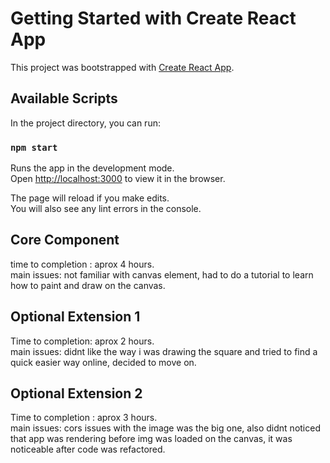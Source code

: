 # Getting Started with Create React App

This project was bootstrapped with [Create React App](https://github.com/facebook/create-react-app).

## Available Scripts

In the project directory, you can run:

### `npm start`

Runs the app in the development mode.\
Open [http://localhost:3000](http://localhost:3000) to view it in the browser.

The page will reload if you make edits.\
You will also see any lint errors in the console.

## Core Component

time to completion : aprox 4 hours.\
main issues: not familiar with canvas element, had to do a tutorial to learn how to paint and draw on the canvas.

## Optional Extension 1

Time to completion: aprox 2 hours.\
main issues: didnt like the way i was drawing the square and tried to find a quick easier way online, decided to move on.

## Optional Extension 2

Time to completion : aprox 3 hours.\
main issues: cors issues with the image was the big one, also didnt noticed that app was rendering  before img was loaded on the canvas, it was noticeable after code was refactored.

